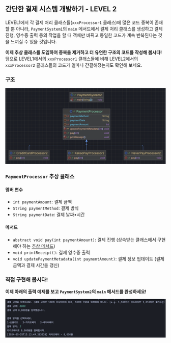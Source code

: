 ## 간단한 결제 시스템 개발하기 - LEVEL 2

LEVEL1에서 각 결제 처리 클래스들(`xxxProcessor1` 클래스)에 많은 코드 중복이 존재할 뿐 아니라, `PaymentSystem1`의 `main` 메서드에서 결제 처리 클래스를 생성하고 결제 진행,
영수증 출력 등의 작업을 할 때 객체만 바뀌고 동일한 코드가 계속 반복된다는 것을 느끼실 수 있을 것입니다.

**이제 추상 클래스를 도입하여 중복을 제거하고 더 유연한 구조의 코드를 작성해 봅시다!**   
덤으로 LEVEL1에서의 `xxxProcessor1` 클래스들에 비해 LEVEL2에서의 `xxxProcessor2` 클래스들의 코드가 얼마나 간결해졌는지도 확인해 보세요.

### 구조
![level2-classes.png](../resources/level2-classes.png)

### `PaymentProcessor` 추상 클래스

#### 멤버 변수

- `int paymentAmount`: 결제 금액
- `String paymentMethod`: 결제 방식
- `String paymentDate`: 결제 날짜•시간

#### 메서드

- `abstract void pay(int paymentAmount)`: 결제 진행 (상속받는 클래스에서 구현해야 하는 <u>추상 메서드</u>)
- `void printReceipt()`: 결제 영수증 출력
- `void updatePaymentMetadata(int paymentAmount)`: 결제 정보 업데이트 (결제 금액과 결제 시간을 갱신)

### 직접 구현해 봅시다!

**이제 아래의 출력 예제를 보고 `PaymentSystem2`의 `main` 메서드를 완성하세요!**

![level1-result.png](../resources/level1-result.png)
